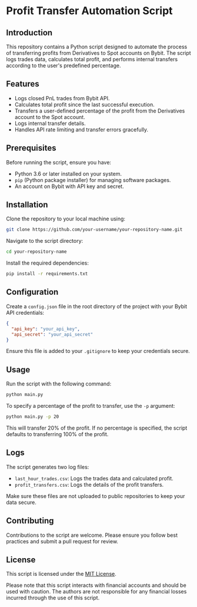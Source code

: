 # Profit Transfer Automation Script

## Introduction

This repository contains a Python script designed to automate the process of transferring profits from Derivatives to Spot accounts on Bybit. The script logs trades data, calculates total profit, and performs internal transfers according to the user's predefined percentage.

## Features

- Logs closed PnL trades from Bybit API.
- Calculates total profit since the last successful execution.
- Transfers a user-defined percentage of the profit from the Derivatives account to the Spot account.
- Logs internal transfer details.
- Handles API rate limiting and transfer errors gracefully.

## Prerequisites

Before running the script, ensure you have:

- Python 3.6 or later installed on your system.
- `pip` (Python package installer) for managing software packages.
- An account on Bybit with API key and secret.

## Installation

Clone the repository to your local machine using:

```bash
git clone https://github.com/your-username/your-repository-name.git
```

Navigate to the script directory:

```bash
cd your-repository-name
```

Install the required dependencies:

```bash
pip install -r requirements.txt
```

## Configuration

Create a `config.json` file in the root directory of the project with your Bybit API credentials:

```json
{
  "api_key": "your_api_key",
  "api_secret": "your_api_secret"
}
```

Ensure this file is added to your `.gitignore` to keep your credentials secure.

## Usage

Run the script with the following command:

```bash
python main.py
```

To specify a percentage of the profit to transfer, use the `-p` argument:

```bash
python main.py -p 20
```

This will transfer 20% of the profit. If no percentage is specified, the script defaults to transferring 100% of the profit.

## Logs

The script generates two log files:

- `last_hour_trades.csv`: Logs the trades data and calculated profit.
- `profit_transfers.csv`: Logs the details of the profit transfers.

Make sure these files are not uploaded to public repositories to keep your data secure.

## Contributing

Contributions to the script are welcome. Please ensure you follow best practices and submit a pull request for review.

## License

This script is licensed under the [MIT License](LICENSE).

Please note that this script interacts with financial accounts and should be used with caution. The authors are not responsible for any financial losses incurred through the use of this script.
```
